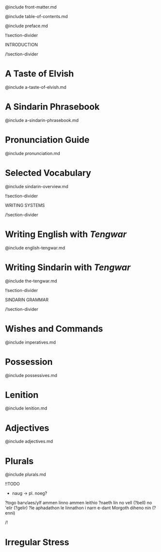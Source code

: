 @include front-matter.md

@include table-of-contents.md

@include preface.md

!!section-divider

INTRODUCTION

/!section-divider

# <a name="a-taste-of-elvish">A Taste of Elvish</a>

@include a-taste-of-elvish.md

# <a name="a-sindarin-phrasebook">A Sindarin Phrasebook</a>

@include a-sindarin-phrasebook.md

# <a name="pronunciation-guide">Pronunciation Guide</a>

@include pronunciation.md

# <a name="selected-vocabulary">Selected Vocabulary</a>

@include sindarin-overview.md



!!section-divider

WRITING SYSTEMS

/!section-divider

# <a name="writing-english-with-tengwar">Writing English with <em>Tengwar</em></a>

@include english-tengwar.md

# <a name="tengwar-for-sindarin">Writing Sindarin with <em>Tengwar</em></a>

@include the-tengwar.md





!!section-divider

SINDARIN GRAMMAR

/!section-divider

# <a name="wishes-and-commands">Wishes and Commands</a>

@include imperatives.md

# <a name="possession">Possession</a>

@include possessives.md

# <a name="lenition">Lenition</a>

@include lenition.md

# <a name="adjectives">Adjectives</a>

@include adjectives.md

# <a name="plurals">Plurals</a>

@include plurals.md

!!TODO

- naug -> pl. noeg?

?togo barv/aes/ylf ammen
linno ammen
leithio ?naeth lín
no vell (?bell)
no 'elir (?gelir)
?le aphadathon
le linnathon i narn e-dant Morgoth
diheno nin (?enni)

/!

# <a name="irregular-stress">Irregular Stress</a>
